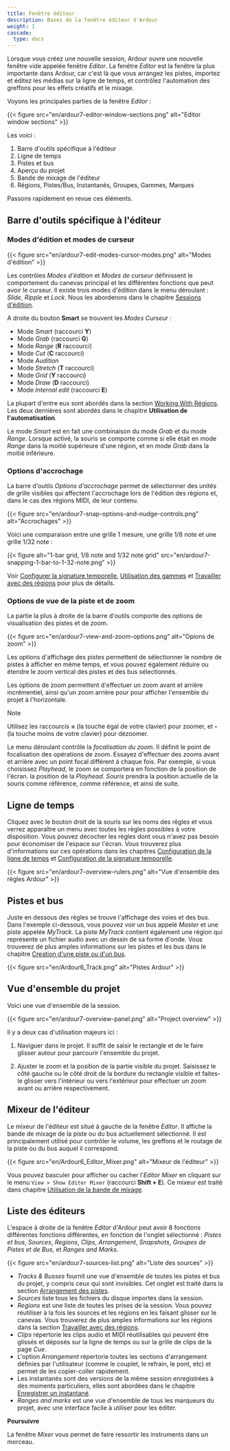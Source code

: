 ```yaml
---
title: Fenêtre éditeur
description: Bases de la fenêtre éditeur d'Ardour
weight: 1
cascade:
  type: docs
---
```


Lorsque vous créez une nouvelle session, Ardour ouvre une nouvelle fenêtre vide appelée fenêtre _Editor_. La fenêtre _Editor_ est la fenêtre la plus importante dans Ardour, car c'est là que vous arrangez les pistes, importez et éditez les médias sur la ligne de temps, et contrôlez l'automation des greffons pour les effets créatifs et le mixage.

Voyons les principales parties de la fenêtre _Editor_ :

{{< figure src="en/ardour7-editor-window-sections.png" alt="Editor window sections" >}}

Les voici :

1. Barre d'outils spécifique à l'éditeur
2. Ligne de temps
3. Pistes et bus
4. Aperçu du projet
5. Bande de mixage de l'éditeur
6. Régions, Pistes/Bus, Instantanés, Groupes, Gammes, Marques

Passons rapidement en revue ces éléments.

## Barre d'outils spécifique à l'éditeur

### Modes d'édition et modes de curseur

{{< figure src="en/ardour7-edit-modes-cursor-modes.png" alt="Modes d'édition" >}}

Les contrôles _Modes d'édition_ et _Modes de curseur_ définissent le comportement du canevas principal et les différentes fonctions que peut avoir le curseur. Il existe trois modes d'édition dans le menu déroulant : _Slide_, _Ripple_ et _Lock_. Nous les aborderons dans le chapitre [Sessions d'édition](../../../editing-sessions/).

A droite du bouton **Smart** se trouvent les _Modes Curseur_ :

- Mode _Smart_ (raccourci **Y**)
- Mode _Grab_ (raccourci **G**)
- Mode _Range_ (**R** raccourci)
- Mode _Cut_ (**C** raccourci)
- Mode _Audition_
- Mode _Stretch_ (**T** raccourci)
- Mode _Grid_ (**Y** raccourci)
- Mode _Draw_ (**D** raccourci)
- Mode _Internal edit_ (raccourci **E**)

La plupart d'entre eux sont abordés dans la section [Working With Régions](../../../editing-sessions/working-with-regions/). Les deux dernières sont abordés dans le chapitre **Utilisation de l'automatisation**.

Le mode _Smart_ est en fait une combinaison du mode _Grab_ et du mode _Range_. Lorsque activé, la souris se comporte comme si elle était en mode _Range_ dans la moitié supérieure d'une région, et en mode _Grab_ dans la moitié inférieure.

### Options d'accrochage

La barre d'outils _Options d'accrochage_ permet de sélectionner des unités de grille visibles qui affectent l'accrochage lors de l'édition des régions et, dans le cas des régions MIDI, de leur contenu.

{{< figure src="en/ardour7-snap-options-and-nudge-controls.png" alt="Accrochages" >}}

Voici une comparaison entre une grille 1 mesure, une grille 1/8 note et une grille 1/32 note :

{{< figure alt="1-bar grid, 1/8 note and 1/32 note grid" src="en/ardour7-snapping-1-bar-to-1-32-note.png" >}}

Voir [Configurer la signature temporelle](../../../editing-sessions/setting-up-time-signature/), [Utilisation des gammes](../../../editing-sessions/using-ranges/) et [Travailler avec des régions](../../../editing-sessions/working-with-regions/) pour plus de détails.

### Options de vue de la piste et de zoom

La partie la plus à droite de la barre d'outils comporte des options de visualisation des pistes et de zoom.

{{< figure src="en/ardour7-view-and-zoom-options.png" alt="Opions de zoom" >}}

Les options d'affichage des pistes permettent de sélectionner le nombre de pistes à afficher en même temps, et vous pouvez également réduire ou étendre le zoom vertical des pistes et des bus sélectionnés.

Les options de zoom permettent d'effectuer un zoom avant et arrière incrémentiel, ainsi qu'un zoom arrière pour pour afficher l'ensemble du projet à l'horizontale.

> [!NOTE]
> Utilisez les raccourcis **=** (la touche égal de votre clavier) pour zoomer, et **-** (la touche moins de votre clavier) pour dézoomer.

Le menu déroulant contrôle la _focalisation du zoom_. Il définit le point de focalisation des opérations de zoom. Essayez d'effectuer des zooms avant et arrière avec un point focal  différent à chaque fois. Par exemple, si vous choisissez _Playhead_, le zoom se comportera en fonction de la position de l'écran. la position de la _Playhead_. _Souris_ prendra la position actuelle de la souris comme référence, comme référence, et ainsi de suite.

## Ligne de temps

Cliquez avec le bouton droit de la souris sur les noms des règles et vous verrez apparaître un menu avec toutes les règles possibles à votre disposition. Vous pouvez décocher les règles dont vous n'avez pas besoin pour économiser de l'espace sur l'écran. Vous trouverez plus d'informations sur ces opérations dans les chapitres [Configuration de la ligne de temps](../../setting-up-the-timeline/) et [Configuration de la signature temporelle](../../../editing-sessions/setting-up-time-signature/).

{{< figure src="en/ardour7-overview-rulers.png" alt="Vue d'ensemble des règles Ardour" >}}

## Pistes et bus

Juste en dessous des règles se trouve l'affichage des voies et des bus. Dans l'exemple ci-dessous, vous pouvez voir un bus appelé _Master_ et une piste appelée _MyTrack_. La piste _MyTrack_ contient également une région qui représente un fichier audio avec un dessin de sa forme d'onde. Vous trouverez de plus amples informations sur les pistes et les bus dans le chapitre [Creation d'une piste ou d'un bus](../../creating-tracks-and-busses/).

{{< figure src="en/Ardour6_Track.png" alt="Pistes Ardour" >}}

## Vue d'ensemble du projet

Voici une vue d'ensemble de la session.

{{< figure src="en/ardour7-overview-panel.png" alt="Project overview" >}}

Il y a deux cas d'utilisation majeurs ici :

1. Naviguer dans le projet. Il suffit de saisir le rectangle et de le faire glisser autour pour parcourir l'ensemble du projet.

2. Ajuster le zoom et la position de la partie visible du projet. Saisissez le côté gauche ou le côté droit de la bordure du rectangle visible et faites-le glisser vers l'intérieur ou vers l'extérieur pour effectuer un zoom avant ou arrière respectivement.

## Mixeur de l'éditeur

Le mixeur de l'éditeur est situé à gauche de la fenêtre _Editor_. Il affiche la  bande de mixage de la piste ou du bus actuellement sélectionné. Il est principalement utilisé pour contrôler le volume, les greffons et le routage de la piste ou du bus auquel il correspond.

{{< figure src="en/Ardour6_Editor_Mixer.png" alt="Mixeur de l'éditeur" >}}

Vous pouvez basculer pour afficher ou cacher l'_Editor Mixer_ en cliquant sur le menu `View > Show Editor Mixer` (raccourci **Shift + E**). Ce mixeur est traité dans chapitre [Utilisation de la bande de mixage](../mixing-sessions/the-mixer-strip/).

## Liste des éditeurs

L'espace à droite de la fenêtre _Editor_ d'Ardour peut avoir 8 fonctions différentes fonctions différentes, en fonction de l'onglet sélectionné : _Pistes et bus_, _Sources_, _Regions_, _Clips_, _Arrangement_,  _Snapshots_, _Groupes de Pistes et de Bus_, et _Ranges and Marks_.

{{< figure src="en/ardour7-sources-list.png" alt="Liste des sources" >}}

- _Tracks & Busses_ fournit une vue d'ensemble de toutes les pistes et bus du projet, y compris ceux qui sont invisibles. Cet onglet est traité dans la section [Arrangement des pistes](../../../editing-sessions/arranging-tracks/).
- _Sources_ liste tous les fichiers du disque importés dans la session.
- _Regions_ est une liste de toutes les prises de la session. Vous pouvez réutiliser à la fois les sources et les régions en les faisant glisser sur le canevas. Vous trouverez de plus amples informations sur les régions dans la section [Travailler avec des régions](../../../editing-sessions/working-with-regions/).
- _Clips_ répertorie les clips audio et MIDI réutilisables qui peuvent être glissés et déposés sur la ligne de temps ou sur la grille de clips de la page _Cue_.
- L'option _Arrangement_ répertorie toutes les sections d'arrangement définies par l'utilisateur (comme le couplet, le refrain, le pont, etc) et permet de les copier-coller rapidement.
- Les instantanés sont des versions de la même session enregistrées à des moments particuliers, elles sont abordées dans le chapitre [Enregistrer un instantané](../../../saving-sessions/saving-a-snapshot/).
- _Ranges and marks_ est une vue d'ensemble de tous les marqueurs du projet, avec une interface facile à utiliser pour les éditer.

**Poursuivre**

La fenêtre _Mixer_ vous permet de faire ressortir les instruments dans un morceau.